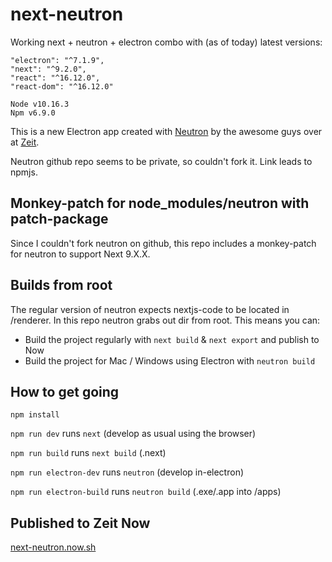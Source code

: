 # next-neutron

Working next + neutron + electron combo with (as of today) latest versions:
```
"electron": "^7.1.9",
"next": "^9.2.0",
"react": "^16.12.0",
"react-dom": "^16.12.0"
```

```
Node v10.16.3
Npm v6.9.0
```

This is a new Electron app created with [Neutron](https://www.npmjs.com/package/neutron) by the awesome guys over at [Zeit](https://zeit.co).

Neutron github repo seems to be private, so couldn't fork it. Link leads to npmjs.

## Monkey-patch for node_modules/neutron with patch-package

Since I couldn't fork neutron on github, this repo includes a monkey-patch for neutron to support Next 9.X.X.

## Builds from root

The regular version of neutron expects nextjs-code to be located in /renderer. In this repo neutron grabs out dir from root. This means you can:
- Build the project regularly with `next build` & `next export` and publish to Now
- Build the project for Mac / Windows using Electron with `neutron build`

## How to get going

`npm install`

`npm run dev` runs `next` (develop as usual using the browser)

`npm run build` runs `next build` (.next)

`npm run electron-dev` runs `neutron` (develop in-electron)

`npm run electron-build` runs `neutron build` (.exe/.app into /apps)

## Published to Zeit Now

[next-neutron.now.sh](https://next-neutron.now.sh)
